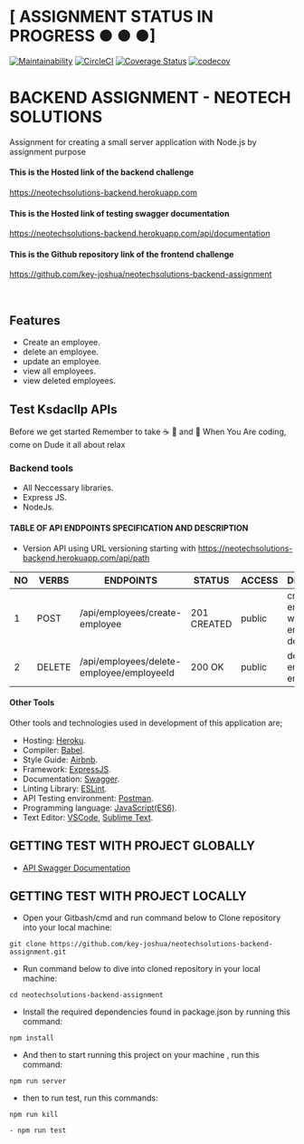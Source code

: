 # [ ASSIGNMENT STATUS IN PROGRESS ● ● ●]
 
 [![Maintainability](https://api.codeclimate.com/v1/badges/08d9a491857b1935000e/maintainability)](https://codeclimate.com/github/key-joshua/neotechsolutions-backend-assignment/maintainability)
[![CircleCI](https://circleci.com/gh/key-joshua/neotechsolutions-backend-assignment/tree/develop.svg?style=svg)](https://circleci.com/gh/key-joshua/neotechsolutions-backend-assignment/tree/develop)
[![Coverage Status](https://coveralls.io/repos/github/key-joshua/neotechsolutions-backend-assignment/badge.svg?branch=develop)](https://coveralls.io/github/key-joshua/neotechsolutions-backend-assignment?branch=develop)
[![codecov](https://codecov.io/gh/key-joshua/neotechsolutions-backend-assignment/branch/develop/graph/badge.svg?token=7ZU0CSQJQD)](https://codecov.io/gh/key-joshua/neotechsolutions-backend-assignment)

# BACKEND ASSIGNMENT - NEOTECH SOLUTIONS

Assignment for creating a small server application with Node.js by assignment purpose
#### This is the Hosted link of the backend challenge

https://neotechsolutions-backend.herokuapp.com
#### This is the Hosted link of testing swagger documentation

https://neotechsolutions-backend.herokuapp.com/api/documentation

#### This is the Github repository link of the frontend challenge 

https://github.com/key-joshua/neotechsolutions-backend-assignment


<br>

## Features

- Create an employee.
- delete an employee.
- update an employee.
- view all employees.
- view deleted employees.

## Test Ksdacllp APIs

Before we get started Remember to take  :coffee:   :pizza:  and :dancer:  When You Are coding, come on Dude it all about relax
### Backend tools

 - All Neccessary libraries.
 - Express JS.
 - NodeJs.

#### TABLE OF API ENDPOINTS SPECIFICATION AND DESCRIPTION

- Version API using URL versioning starting with https://neotechsolutions-backend.herokuapp.com/api/path  


|NO  | VERBS  | ENDPOINTS                                  | STATUS       | ACCESS      | DESCRIPTION                                |
|----|--------|--------------------------------------------|--------------|-------------|--------------------------------------------|
| 1  | POST   | /api/employees/create-employee             | 201 CREATED  | public      | create an employee with employee details   |
| 2  | DELETE | /api/employees/delete-employee/employeeId  | 200 OK       | public      | delete an employee by employee id          |


#### Other Tools

Other tools and technologies used in development of this application are;
- Hosting: [Heroku](https://heroku.com/).
- Compiler: [Babel](https://babeljs.io/).
- Style Guide: [Airbnb](https://airbnb.io/projects/javascript/).
- Framework: [ExpressJS](http://expressjs.com/).
- Documentation: [Swagger](https://swagger.io/).
- Linting Library: [ESLint](https://eslint.org/).
- API Testing environment: [Postman](https://www.getpostman.com).
- Programming language: [JavaScript(ES6)](https://developer.mozilla.org/en-US/docs/Web/JavaScript/).
- Text Editor: [VSCode](https://code.visualstudio.com), [Sublime Text](https://www.sublimetext.com/).

## GETTING TEST WITH PROJECT GLOBALLY

- [API Swagger Documentation](https://neotechsolutions-backend.herokuapp.com/api/documentation)

## GETTING TEST WITH PROJECT LOCALLY

- Open your Gitbash/cmd and run command below to Clone repository into your local machine:
```
git clone https://github.com/key-joshua/neotechsolutions-backend-assignment.git
```

- Run command below to dive into cloned repository in your local machine:
```
cd neotechsolutions-backend-assignment
```

- Install the required dependencies found in package.json by running this command:
```
npm install
```

- And then to start running  this project on your machine , run this command:
```
npm run server
 ```

- then to run test, run this commands:
```
npm run kill
```
```
- npm run test
```